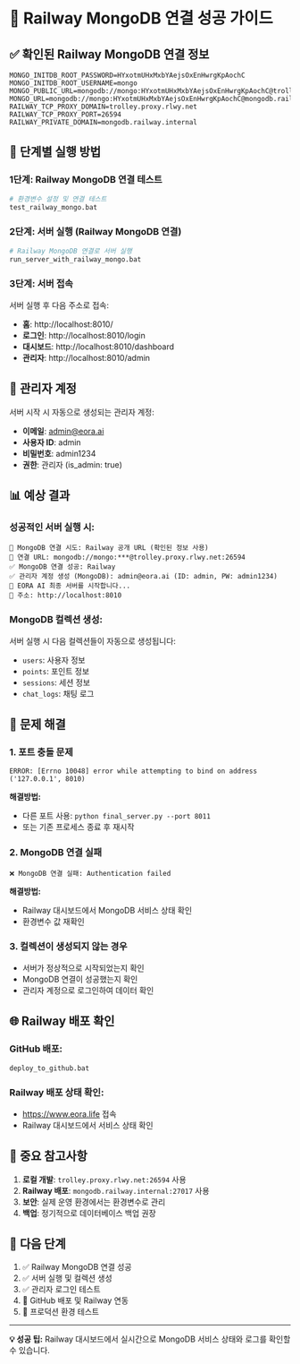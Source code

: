 # 🎉 Railway MongoDB 연결 성공 가이드

## ✅ 확인된 Railway MongoDB 연결 정보

```
MONGO_INITDB_ROOT_PASSWORD=HYxotmUHxMxbYAejsOxEnHwrgKpAochC
MONGO_INITDB_ROOT_USERNAME=mongo
MONGO_PUBLIC_URL=mongodb://mongo:HYxotmUHxMxbYAejsOxEnHwrgKpAochC@trolley.proxy.rlwy.net:26594
MONGO_URL=mongodb://mongo:HYxotmUHxMxbYAejsOxEnHwrgKpAochC@mongodb.railway.internal:27017
RAILWAY_TCP_PROXY_DOMAIN=trolley.proxy.rlwy.net
RAILWAY_TCP_PROXY_PORT=26594
RAILWAY_PRIVATE_DOMAIN=mongodb.railway.internal
```

## 🚀 단계별 실행 방법

### 1단계: Railway MongoDB 연결 테스트

```bash
# 환경변수 설정 및 연결 테스트
test_railway_mongo.bat
```

### 2단계: 서버 실행 (Railway MongoDB 연결)

```bash
# Railway MongoDB 연결로 서버 실행
run_server_with_railway_mongo.bat
```

### 3단계: 서버 접속

서버 실행 후 다음 주소로 접속:

- **홈**: http://localhost:8010/
- **로그인**: http://localhost:8010/login
- **대시보드**: http://localhost:8010/dashboard
- **관리자**: http://localhost:8010/admin

## 🔐 관리자 계정

서버 시작 시 자동으로 생성되는 관리자 계정:

- **이메일**: admin@eora.ai
- **사용자 ID**: admin
- **비밀번호**: admin1234
- **권한**: 관리자 (is_admin: true)

## 📊 예상 결과

### 성공적인 서버 실행 시:

```
🔗 MongoDB 연결 시도: Railway 공개 URL (확인된 정보 사용)
📝 연결 URL: mongodb://mongo:***@trolley.proxy.rlwy.net:26594
✅ MongoDB 연결 성공: Railway
✅ 관리자 계정 생성 (MongoDB): admin@eora.ai (ID: admin, PW: admin1234)
🚀 EORA AI 최종 서버를 시작합니다...
📍 주소: http://localhost:8010
```

### MongoDB 컬렉션 생성:

서버 실행 시 다음 컬렉션들이 자동으로 생성됩니다:

- `users`: 사용자 정보
- `points`: 포인트 정보
- `sessions`: 세션 정보
- `chat_logs`: 채팅 로그

## 🔧 문제 해결

### 1. 포트 충돌 문제
```
ERROR: [Errno 10048] error while attempting to bind on address ('127.0.0.1', 8010)
```

**해결방법:**
- 다른 포트 사용: `python final_server.py --port 8011`
- 또는 기존 프로세스 종료 후 재시작

### 2. MongoDB 연결 실패
```
❌ MongoDB 연결 실패: Authentication failed
```

**해결방법:**
- Railway 대시보드에서 MongoDB 서비스 상태 확인
- 환경변수 값 재확인

### 3. 컬렉션이 생성되지 않는 경우
- 서버가 정상적으로 시작되었는지 확인
- MongoDB 연결이 성공했는지 확인
- 관리자 계정으로 로그인하여 데이터 확인

## 🌐 Railway 배포 확인

### GitHub 배포:
```bash
deploy_to_github.bat
```

### Railway 배포 상태 확인:
- https://www.eora.life 접속
- Railway 대시보드에서 서비스 상태 확인

## 📝 중요 참고사항

1. **로컬 개발**: `trolley.proxy.rlwy.net:26594` 사용
2. **Railway 배포**: `mongodb.railway.internal:27017` 사용
3. **보안**: 실제 운영 환경에서는 환경변수로 관리
4. **백업**: 정기적으로 데이터베이스 백업 권장

## 🎯 다음 단계

1. ✅ Railway MongoDB 연결 성공
2. ✅ 서버 실행 및 컬렉션 생성
3. ✅ 관리자 로그인 테스트
4. 🔄 GitHub 배포 및 Railway 연동
5. 🔄 프로덕션 환경 테스트

---

**💡 성공 팁:** Railway 대시보드에서 실시간으로 MongoDB 서비스 상태와 로그를 확인할 수 있습니다. 
